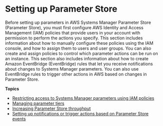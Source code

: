 # Setting up Parameter Store<a name="parameter-store-setting-up"></a>

Before setting up parameters in AWS Systems Manager Parameter Store \(Parameter Store\), you must first configure AWS Identity and Access Management \(IAM\) policies that provide users in your account with permission to perform the actions you specify\. This section includes information about how to manually configure these policies using the IAM console, and how to assign them to users and user groups\. You can also create and assign policies to control which parameter actions can be run on an instance\. This section also includes information about how to create Amazon EventBridge \(EventBridge\) rules that let you receive notifications about changes to Systems Manager parameters\. You can also use EventBridge rules to trigger other actions in AWS based on changes in Parameter Store\.

**Topics**
+ [Restricting access to Systems Manager parameters using IAM policies](sysman-paramstore-access.md)
+ [Managing parameter tiers](parameter-store-advanced-parameters.md)
+ [Increasing Parameter Store throughput](parameter-store-throughput.md)
+ [Setting up notifications or trigger actions based on Parameter Store events](sysman-paramstore-cwe.md)